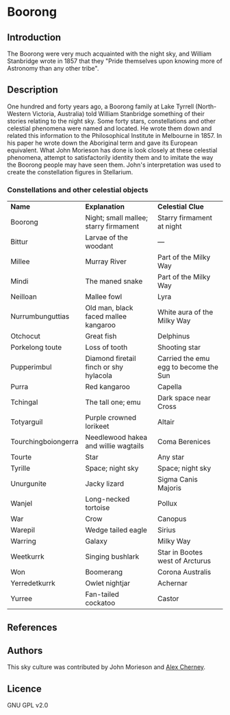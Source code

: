 # Boorong

## Introduction

The Boorong were very much acquainted with the night sky, and William Stanbridge wrote in 1857 that they "Pride themselves upon knowing more of Astronomy than any other tribe".

## Description

One hundred and forty years ago, a Boorong family at Lake Tyrrell (North-Western Victoria, Australia) told William Stanbridge something of their stories relating to the night sky. Some forty stars, constellations and other celestial phenomena were named and located. He wrote them down and related this information to the Philosophical Institute in Melbourne in 1857. In his paper he wrote down the Aboriginal term and gave its European equivalent. What John Morieson has done is look closely at these celestial phenomena, attempt to satisfactorily identity them and to imitate the way the Boorong people may have seen them. John's interpretation was used to create the constellation figures in Stellarium.

### Constellations and other celestial objects

<table class="nomenclature">
<tr>
<td><b>Name</b></td>
<td><b>Explanation</b></td>
<td><b>Celestial Clue</b></td>
</tr>
<tr>
<td>Boorong</td>
<td>Night; small mallee; starry firmament</td>
<td>Starry firmament at night</td>
</tr>
<tr>
<td>Bittur</td>
<td>Larvae of the woodant</td>
<td>—</td>
</tr>
<tr>
<td>Millee</td>
<td>Murray River</td>
<td>Part of the Milky Way</td>
</tr>
<tr>
<td>Mindi</td>
<td>The maned snake</td>
<td>Part of the Milky Way</td>
</tr>
<tr>
<td>Neilloan</td>
<td>Mallee fowl</td>
<td>Lyra</td>
</tr>
<tr>
<td>Nurrumbunguttias</td>
<td>Old man, black faced mallee kangaroo</td>
<td>White aura of the Milky Way</td>
</tr>
<tr>
<td>Otchocut</td>
<td>Great fish</td>
<td>Delphinus</td>
</tr>
<tr>
<td>Porkelong toute</td>
<td>Loss of tooth</td>
<td>Shooting star</td>
</tr>
<tr>
<td>Pupperimbul</td>
<td>Diamond firetail finch or shy hylacola</td>
<td>Carried the emu egg to become the Sun</td>
</tr>
<tr>
<td>Purra</td>
<td>Red kangaroo</td>
<td>Capella</td>
</tr>
<tr>
<td>Tchingal</td>
<td>The tall one; emu</td>
<td>Dark space near Cross</td>
</tr>
<tr>
<td>Totyarguil</td>
<td>Purple crowned lorikeet</td>
<td>Altair</td>
</tr>
<tr>
<td>Tourchingboiongerra</td>
<td>Needlewood hakea and willie wagtails</td>
<td>Coma Berenices</td>
</tr>
<tr>
<td>Tourte</td>
<td>Star</td>
<td>Any star</td>
</tr>
<tr>
<td>Tyrille</td>
<td>Space; night sky</td>
<td>Space; night sky</td>
</tr>
<tr>
<td>Unurgunite</td>
<td>Jacky lizard</td>
<td>Sigma Canis Majoris</td>
</tr>
<tr>
<td>Wanjel</td>
<td>Long-necked tortoise</td>
<td>Pollux</td>
</tr>
<tr>
<td>War</td>
<td>Crow</td>
<td>Canopus</td>
</tr>
<tr>
<td>Warepil</td>
<td>Wedge tailed eagle</td>
<td>Sirius</td>
</tr>
<tr>
<td>Warring</td>
<td>Galaxy</td>
<td>Milky Way</td>
</tr>
<tr>
<td>Weetkurrk</td>
<td>Singing bushlark</td>
<td>Star in Bootes west of Arcturus</td>
</tr>
<tr>
<td>Won</td>
<td>Boomerang</td>
<td>Corona Australis</td>
</tr>
<tr>
<td>Yerredetkurrk</td>
<td>Owlet nightjar</td>
<td>Achernar</td>
</tr>
<tr>
<td>Yurree</td>
<td>Fan-tailed cockatoo</td>
<td>Castor</td>
</tr>
</table>

## References

## Authors

This sky culture was contributed by John Morieson and [Alex Cherney](http://www.terrastro.com).

## Licence

GNU GPL v2.0
